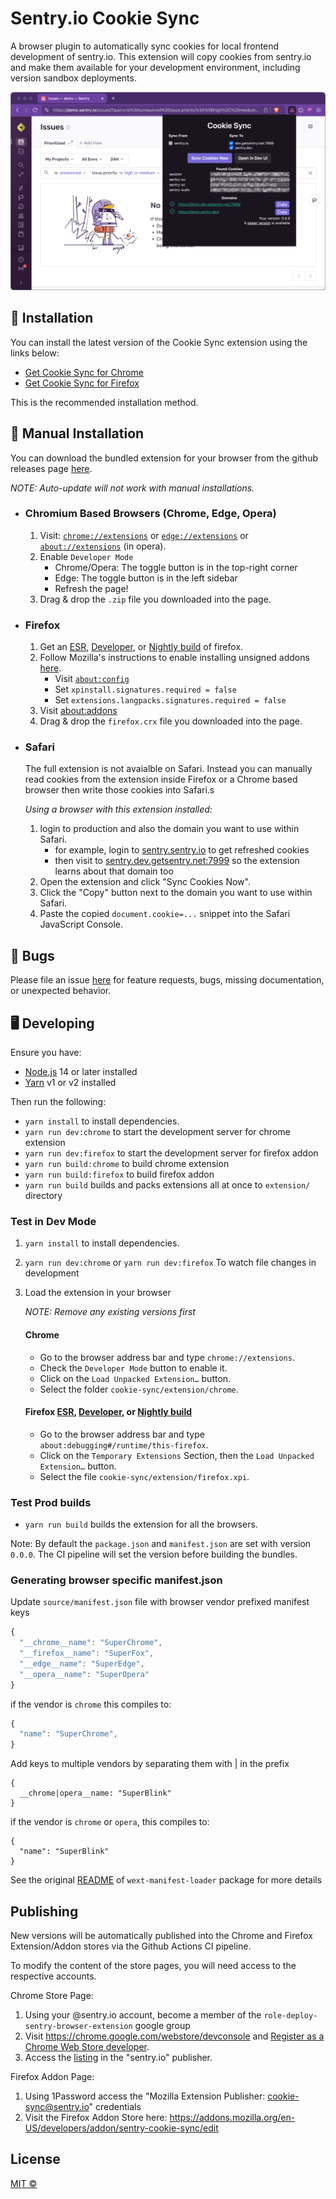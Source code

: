 # Sentry.io Cookie Sync

A browser plugin to automatically sync cookies for local frontend development of sentry.io. This extension will copy cookies from sentry.io and make them available for your development environment, including version sandbox deployments.

![](./source/assets/example-full-chrome.png)

## 🚀 Installation

You can install the latest version of the Cookie Sync extension using the links below:

- [Get Cookie Sync for Chrome](https://chrome.google.com/webstore/detail/sentry-cookie-sync/kchlmkcdfohlmobgojmipoppgpedhijh)
- [Get Cookie Sync for Firefox](https://addons.mozilla.org/en-US/firefox/addon/sentry-cookie-sync/)

This is the recommended installation method.

## 🔧 Manual Installation

You can download the bundled extension for your browser from the github releases page [here](https://github.com/getsentry/cookie-sync/releases).

_NOTE: Auto-update will not work with manual installations._

- ### Chromium Based Browsers (Chrome, Edge, Opera)

    1. Visit: [`chrome://extensions`](chrome://extensions) or [`edge://extensions`](edge://extensions) or [`about://extensions`](about://extensions) (in opera).
    2. Enable `Developer Mode`
        - Chrome/Opera: The toggle button is in the top-right corner 
        - Edge: The toggle button is in the left sidebar
        - Refresh the page!
    3. Drag & drop the `.zip` file you downloaded into the page.

- ### Firefox

    1. Get an [ESR](https://www.mozilla.org/en-US/firefox/enterprise/), [Developer](https://www.mozilla.org/en-US/firefox/developer/), or [Nightly build](https://www.mozilla.org/en-US/firefox/channel/desktop/#nightly) of firefox.
    2. Follow Mozilla's instructions to enable installing unsigned addons [here](https://support.mozilla.org/en-US/kb/add-on-signing-in-firefox#w_what-are-my-options-if-i-want-to-use-an-unsigned-add-on-advanced-users).
        - Visit [`about:config`](about:config)
        - Set `xpinstall.signatures.required = false`
        - Set `extensions.langpacks.signatures.required = false`
    3. Visit [about:addons](about:addons)
    4. Drag & drop the `firefox.crx` file you downloaded into the page.

- ### Safari

    The full extension is not avaialble on Safari. Instead you can manually read
    cookies from the extension inside Firefox or a Chrome based browser then
    write those cookies into Safari.s

    *Using a browser with this extension installed:*
    1. login to production and also the domain you want to use within Safari.
         - for example, login to [sentry.sentry.io](https://sentry.sentry.io) to get refreshed cookies
         - then visit to [sentry.dev.getsentry.net:7999](https://sentry.dev.getsentry.net:7999) so the extension learns about that domain too
    2. Open the extension and click "Sync Cookies Now".
    3. Click the "Copy" button next to the domain you want to use within Safari.
    4. Paste the copied `document.cookie=...` snippet into the Safari JavaScript Console.

## 🐛 Bugs

Please file an issue [here](https://github.com/getsentry/cookie-sync/issues) for feature requests, bugs, missing documentation, or unexpected behavior.

## 🖥️ Developing

Ensure you have:

- [Node.js](https://nodejs.org) 14 or later installed
- [Yarn](https://yarnpkg.com) v1 or v2 installed

Then run the following:

- `yarn install` to install dependencies.
- `yarn run dev:chrome` to start the development server for chrome extension
- `yarn run dev:firefox` to start the development server for firefox addon
- `yarn run build:chrome` to build chrome extension
- `yarn run build:firefox` to build firefox addon
- `yarn run build` builds and packs extensions all at once to `extension/` directory

### Test in Dev Mode

1. `yarn install` to install dependencies.
2. `yarn run dev:chrome` or `yarn run dev:firefox` To watch file changes in development
3. Load the extension in your browser

    _NOTE: Remove any existing versions first_

    #### Chrome

    - Go to the browser address bar and type `chrome://extensions`.
    - Check the `Developer Mode` button to enable it.
    - Click on the `Load Unpacked Extension…` button.
    - Select the folder `cookie-sync/extension/chrome`.

    #### Firefox [ESR](https://www.mozilla.org/en-US/firefox/enterprise/), [Developer](https://www.mozilla.org/en-US/firefox/developer/), or [Nightly build](https://www.mozilla.org/en-US/firefox/channel/desktop/#nightly)

    - Go to the browser address bar and type `about:debugging#/runtime/this-firefox`.
    - Click on the `Temporary Extensions` Section, then the `Load Unpacked Extension…` button.
    - Select the file `cookie-sync/extension/firefox.xpi`.

### Test Prod builds

- `yarn run build` builds the extension for all the browsers.

Note: By default the `package.json` and `manifest.json` are set with version `0.0.0`. The CI pipeline will set the version before building the bundles.

### Generating browser specific manifest.json

Update `source/manifest.json` file with browser vendor prefixed manifest keys

```js
{
  "__chrome__name": "SuperChrome",
  "__firefox__name": "SuperFox",
  "__edge__name": "SuperEdge",
  "__opera__name": "SuperOpera"
}
```

if the vendor is `chrome` this compiles to:

```js
{
  "name": "SuperChrome",
}
```

Add keys to multiple vendors by separating them with | in the prefix

```
{
  __chrome|opera__name: "SuperBlink"
}
```

if the vendor is `chrome` or `opera`, this compiles to:

```
{
  "name": "SuperBlink"
}
```

See the original [README](https://github.com/abhijithvijayan/wext-manifest-loader) of `wext-manifest-loader` package for more details

## Publishing

New versions will be automatically published into the Chrome and Firefox Extension/Addon stores via the Github Actions CI pipeline.

To modify the content of the store pages, you will need access to the respective accounts.

Chrome Store Page:

1. Using your @sentry.io account, become a member of the `role-deploy-sentry-browser-extension` google group
2. Visit https://chrome.google.com/webstore/devconsole and [Register as a Chrome Web Store developer](https://developer.chrome.com/docs/webstore/register/).
3. Access the [listing](https://chrome.google.com/webstore/devconsole/d1e3adb2-fbbf-437c-bbbe-e3c0a9d34cfe/kchlmkcdfohlmobgojmipoppgpedhijh/edit/listing) in the "sentry.io" publisher.

Firefox Addon Page:

1. Using 1Password access the "Mozilla Extension Publisher: cookie-sync@sentry.io" credentials
2. Visit the Firefox Addon Store here: https://addons.mozilla.org/en-US/developers/addon/sentry-cookie-sync/edit

## License

[MIT ©](https://github.com/getsentry/cookie-sync/blob/main/LICENCE)
